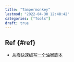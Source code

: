 ```yaml
---
title: "Tampermonkey"
lastmod: "2022-04-30 12:48:42"
categories: ["Tools"]
draft: true
---
```


## Ref {#ref}

-   [从零快速编写一个油猴脚本](https://mp.weixin.qq.com/s/W1ACpmGPXG3pQ2HYgtdKgg)